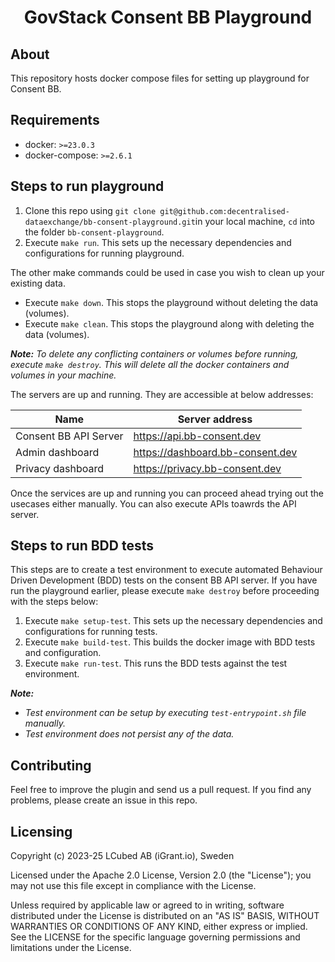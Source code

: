 <h1 align="center">
    GovStack Consent BB Playground
</h1>

## About

This repository hosts docker compose files for setting up playground for Consent BB.

## Requirements

- docker: `>=23.0.3`
- docker-compose: `>=2.6.1`

## Steps to run playground

1. Clone this repo using `git clone git@github.com:decentralised-dataexchange/bb-consent-playground.git`in your local machine, `cd` into the folder `bb-consent-playground`.
2. Execute `make run`. This sets up the necessary dependencies and configurations for running playground.

The other make commands could be used in case you wish to clean up your existing data. 
* Execute `make down`. This stops the playground without deleting the data (volumes).
* Execute `make clean`. This stops the playground along with deleting the data (volumes).

***Note:** To delete any conflicting containers or volumes before running, execute `make destroy`. This will delete all the docker containers and volumes in your machine.*

The servers are up and running. They are accessible at below addresses:

| Name                   | Server address                   |
| ---------------------- | -------------------------------- |
| Consent BB API  Server | https://api.bb-consent.dev       |
| Admin dashboard        | https://dashboard.bb-consent.dev |
| Privacy dashboard      | https://privacy.bb-consent.dev   |

Once the services are up and running you can proceed ahead trying out the usecases either manually. You can also execute APIs toawrds the API server.  

## Steps to run BDD tests

This steps are to create a test environment to execute automated Behaviour Driven Development (BDD) tests on the consent BB API server. If you have run the playground earlier, please execute `make destroy` before proceeding with the steps below: 

1. Execute `make setup-test`. This sets up the necessary dependencies and configurations for running tests.
2. Execute `make build-test`. This builds the docker image with BDD tests and configuration.
3. Execute `make run-test`. This runs the BDD tests against the test environment.

***Note:***
- *Test environment can be setup by executing `test-entrypoint.sh` file manually.*
- *Test environment does not persist any of the data.*

## Contributing

Feel free to improve the plugin and send us a pull request. If you find any problems, please create an issue in this repo.

## Licensing

Copyright (c) 2023-25 LCubed AB (iGrant.io), Sweden

Licensed under the Apache 2.0 License, Version 2.0 (the "License"); you may not use this file except in compliance with the License.

Unless required by applicable law or agreed to in writing, software distributed under the License is distributed on an "AS IS" BASIS, WITHOUT WARRANTIES OR CONDITIONS OF ANY KIND, either express or implied. See the LICENSE for the specific language governing permissions and limitations under the License.
